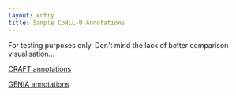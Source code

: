 ```yaml
---
layout: entry
title: Sample CoNLL-U Annotations
---
```

For testing purposes only. Don't mind the lack of better comparison
visualisation...

[CRAFT annotations](./craft.html)

[GENIA annotations](./genia.html)
